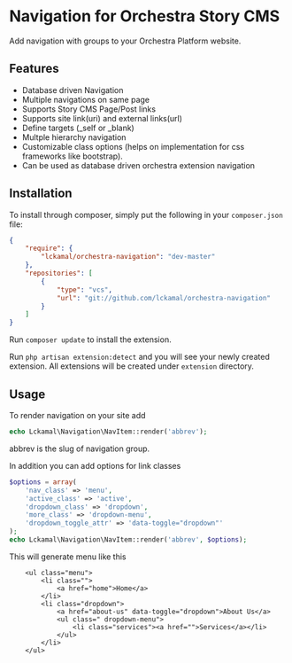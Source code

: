 Navigation for Orchestra Story CMS
====================

Add navigation with groups to your Orchestra Platform website.

## Features
- Database driven Navigation
- Multiple navigations on same page
- Supports Story CMS Page/Post links
- Supports site link(uri) and external links(url)
- Define targets (_self or _blank)
- Multple hierarchy navigation
- Customizable class options (helps on implementation for css frameworks like bootstrap).
- Can be used as database driven orchestra extension navigation
 

## Installation

To install through composer, simply put the following in your `composer.json` file:

```json
{
	"require": {
		"lckamal/orchestra-navigation": "dev-master"	
	},
	"repositories": [
		{
			"type": "vcs",
			"url": "git://github.com/lckamal/orchestra-navigation"
		}
	]
}
```

Run ```composer update``` to install the extension.

Run ```php artisan extension:detect``` and you will see your newly created extension. All extensions will be created under ```extension``` directory.

## Usage

To render navigation on your site add

```php
echo Lckamal\Navigation\NavItem::render('abbrev');
```

abbrev is the slug of navigation group.

In addition you can add options for link classes

```php 
$options = array(
	'nav_class' => 'menu',
	'active_class' => 'active',
	'dropdown_class' => 'dropdown',
	'more_class' => 'dropdown-menu',
	'dropdown_toggle_attr' => 'data-toggle="dropdown"'
);
echo Lckamal\Navigation\NavItem::render('abbrev', $options);
```

This will generate menu like this

```
	<ul class="menu">
		<li class="">
			<a href="home">Home</a>
		</li>
		<li class="dropdown">
			<a href="about-us" data-toggle="dropdown">About Us</a>
			<ul class=" dropdown-menu">
				<li class="services"><a href="">Services</a></li>
			</ul>
		</li>
	</ul>
```